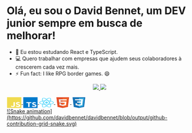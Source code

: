 <h1>Olá, eu sou o David Bennet, um DEV junior sempre em busca de melhorar!</h1>

- 🌱 Eu estou estudando React e TypeScript.
- 💻 Quero trabalhar com empresas que ajudem seus colaboradores à crescerem cada vez mais.
- ⚡ Fun fact: I like RPG border games. 😄

<div align="center">
  <a href="https://github.com/davidbennet">
  <img height="150em" src="https://github-readme-stats.vercel.app/api?username=davidbennet&show_icons=true&theme=dark&include_all_commits=true&count_private=true"/>
  <img height="150em" src="https://github-readme-stats.vercel.app/api/top-langs/?username=davidbennet&layout=compact&langs_count=7&theme=dark"/>
</div>

<div style="display: inline_block"><br>
  <img align="center" alt="Rafa-Js" height="30" width="40" src="https://raw.githubusercontent.com/devicons/devicon/master/icons/javascript/javascript-plain.svg">
  <img align="center" alt="Rafa-Ts" height="30" width="40" src="https://raw.githubusercontent.com/devicons/devicon/master/icons/typescript/typescript-plain.svg">
  <img align="center" alt="Rafa-React" height="30" width="40" src="https://raw.githubusercontent.com/devicons/devicon/master/icons/react/react-original.svg">
  <img align="center" alt="Rafa-HTML" height="30" width="40" src="https://raw.githubusercontent.com/devicons/devicon/master/icons/html5/html5-original.svg">
  <img align="center" alt="Rafa-CSS" height="30" width="40" src="https://raw.githubusercontent.com/devicons/devicon/master/icons/css3/css3-original.svg">
</div>
  ![Snake animation](https://github.com/davidbennet/davidbennet/blob/output/github-contribution-grid-snake.svg)
